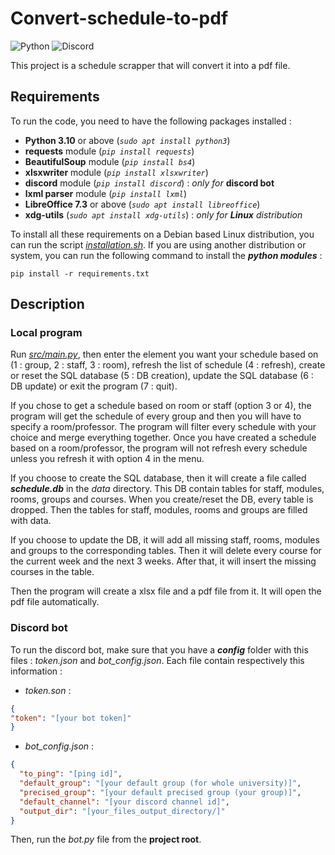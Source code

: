 # Convert-schedule-to-pdf

![Python](https://img.shields.io/badge/python-3670A0?style=for-the-badge&logo=python&logoColor=ffdd54)
![Discord](https://img.shields.io/badge/Discord-%235865F2.svg?style=for-the-badge&logo=discord&logoColor=white)

This project is a schedule scrapper that will convert it into a pdf file.

## Requirements

To run the code, you need to have the following packages installed :

- __Python 3.10__ or above (_```sudo apt install python3```_)
- __requests__ module (_```pip install requests```_)
- __BeautifulSoup__ module (_```pip install bs4```_)
- __xlsxwriter__ module (_```pip install xlsxwriter```_)
- __discord__ module (_```pip install discord```_) : _only for_ __discord bot__
- __lxml parser__ module (_```pip install lxml```_)
- __LibreOffice 7.3__ or above (_```sudo apt install libreoffice```_)
- __xdg-utils__ (_```sudo apt install xdg-utils```_) : _only for __Linux__ distribution_

To install all these requirements on a Debian based Linux distribution, you can run the script [_installation.sh_](installation.sh). If you are using another distribution or system, you can run the following command to install the __*python modules*__ :

```pip install -r requirements.txt```

## Description

### Local program

Run [_src/main.py_](src/main.py), then enter the element you want your schedule based on (1 : group, 2 : staff, 3 : room), refresh the list of schedule (4 : refresh), create or reset the SQL database (5 : DB creation), update the SQL database (6 : DB update) or exit the program (7 : quit).

If you chose to get a schedule based on room or staff (option 3 or 4), the program will get the schedule of every group and then you will have to specify a room/professor. The program will filter every schedule with your choice and merge everything together. Once you have created a schedule based on a room/professor, the program will not refresh every schedule unless you refresh it with option 4 in the menu.

If you choose to create the SQL database, then it will create a file called ___schedule.db___ in the _data_ directory. This DB contain tables for staff, modules, rooms, groups and courses. When you create/reset the DB, every table is dropped. Then the tables for staff, modules, rooms and groups are filled with data.

If you choose to update the DB, it will add all missing staff, rooms, modules and groups to the corresponding tables. Then it will delete every course for the current week and the next 3 weeks. After that, it will insert the missing courses in the table.

Then the program will create a xlsx file and a pdf file from it. It will open the pdf file automatically.

### Discord bot

To run the discord bot, make sure that you have a ___config___ folder with this files : _token.json_ and _bot_config.json_.
Each file contain respectively this information :

- _token.son_ :
```json
{
"token": "[your bot token]"
}
```
- _bot_config.json_ :
```json
{
  "to_ping": "[ping id]",
  "default_group": "[your default group (for whole university)]",
  "precised_group": "[your default precised group (your group)]",
  "default_channel": "[your discord channel id]",
  "output_dir": "[your_files_output_directory/]"
}
```

Then, run the _bot.py_ file from the __project root__.
